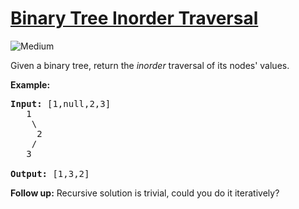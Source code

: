 # [Binary Tree Inorder Traversal](https://leetcode.com/problems/binary-tree-inorder-traversal/)
<img src="https://img.shields.io/badge/difficulty-medium-orange.svg" alt="Medium" />

<p>Given a binary tree, return the <em>inorder</em> traversal of its nodes&#39; values.</p>

<p><strong>Example:</strong></p>

<pre>
<strong>Input:</strong> [1,null,2,3]
   1
    \
     2
    /
   3

<strong>Output:</strong> [1,3,2]</pre>

<p><strong>Follow up:</strong> Recursive solution is trivial, could you do it iteratively?</p>

